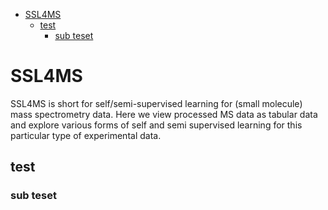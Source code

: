 <!-- @import "[TOC]" {cmd="toc" depthFrom=1 depthTo=6 orderedList=False} -->

<!-- code_chunk_output -->

- [SSL4MS](#ssl4ms)
  - [test](#test)
    - [sub teset](#sub-teset)

<!-- /code_chunk_output -->


# SSL4MS
SSL4MS is short for self/semi-supervised learning for (small molecule) mass spectrometry data. Here we view processed MS data as tabular data and explore various forms of self and semi supervised learning for this particular type of experimental data.


## test

### sub teset